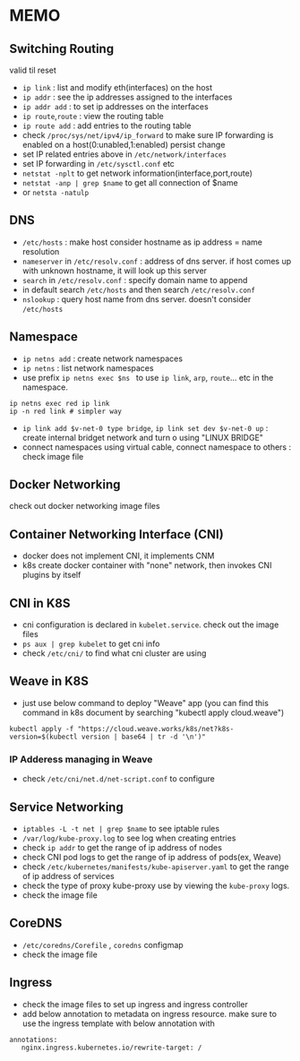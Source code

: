 # MEMO 

## Switching Routing
valid til reset
 - ``ip link`` : list and modify eth(interfaces) on the host
 - ``ip addr`` : see the ip addresses assigned to the interfaces
 - ``ip addr add`` : to set ip addresses on the interfaces
 - ``ip route``,``route`` : view the routing table
 - ``ip route add`` : add entries to the routing table
 - check ``/proc/sys/net/ipv4/ip_forward`` to make sure IP forwarding is enabled on a host(0:unabled,1:enabled)
persist change
 - set IP related entries above in ``/etc/network/interfaces``
 - set IP forwarding in ``/etc/sysctl.conf``
etc
 - ``netstat -nplt`` to get network information(interface,port,route)
 - ``netstat -anp | grep $name`` to get all connection of $name 
 - or ``netsta -natulp`` 

## DNS
 - ``/etc/hosts`` : make host consider hostname as ip address = name resolution
 - ``nameserver`` in ``/etc/resolv.conf`` : address of dns server. if host comes up with unknown hostname, it will look up this server
 - ``search`` in ``/etc/resolv.conf`` :  specify domain name to append
 - in default search ``/etc/hosts`` and then search ``/etc/resolv.conf``
 - ``nslookup`` : query host name from dns server. doesn't consider ``/etc/hosts``

## Namespace
 - ``ip netns add`` : create network namespaces
 - ``ip netns`` : list network namespaces
 - use prefix ``ip netns exec $ns `` to use ``ip link``, ``arp``, ``route``... etc in the namespace.
 ```
 ip netns exec red ip link
 ip -n red link # simpler way
 ```
 - ``ip link add $v-net-0 type bridge``, ``ip link set dev $v-net-0 up`` : create internal bridget network and turn o using "LINUX BRIDGE"
 - connect namespaces using virtual cable, connect namespace to others : check image file 

## Docker Networking
check out docker networking image files

## Container Networking Interface (CNI)
 - docker does not implement CNI, it implements CNM
 - k8s create docker container with "none" network, then invokes CNI plugins by itself

## CNI in K8S
 - cni configuration is declared in ``kubelet.service``. check out the image files
 - ``ps aux | grep kubelet`` to get cni info
 - check ``/etc/cni/`` to find what cni cluster are using


## Weave in K8S
 - just use below command to deploy "Weave" app (you can find this command in k8s document by searching "kubectl apply cloud.weave")
 ```
 kubectl apply -f "https://cloud.weave.works/k8s/net?k8s-version=$(kubectl version | base64 | tr -d '\n')"
```
 
### IP Adderess managing in Weave
 - check ``/etc/cni/net.d/net-script.conf`` to configure 

## Service Networking
 - ``iptables -L -t net | grep $name`` to see iptable rules
 - ``/var/log/kube-proxy.log`` to see log when creating entries
 - check ``ip addr`` to get the range of ip address of nodes
 - check CNI pod logs to get the range of ip address of pods(ex, Weave)
 - check ``/etc/kubernetes/manifests/kube-apiserver.yaml`` to get the range of ip address of services
 - check the type of proxy kube-proxy use by viewing the ``kube-proxy`` logs.
 - check the image file

## CoreDNS
 - ``/etc/coredns/Corefile`` , ``coredns`` configmap
- check the image file

## Ingress
 - check the image files to set up ingress and ingress controller
 - add below annotation to metadata on ingress resource. make sure to use the ingress template with below annotation with
 ```
 annotations:
    nginx.ingress.kubernetes.io/rewrite-target: /
 ```